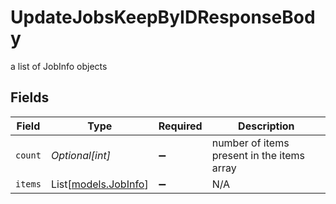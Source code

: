 # UpdateJobsKeepByIDResponseBody

a list of JobInfo objects


## Fields

| Field                                        | Type                                         | Required                                     | Description                                  |
| -------------------------------------------- | -------------------------------------------- | -------------------------------------------- | -------------------------------------------- |
| `count`                                      | *Optional[int]*                              | :heavy_minus_sign:                           | number of items present in the items array   |
| `items`                                      | List[[models.JobInfo](../models/jobinfo.md)] | :heavy_minus_sign:                           | N/A                                          |
